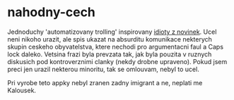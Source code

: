 # nahodny-cech

Jednoduchy 'automatizovany trolling' inspirovany [idioty z novinek](https://www.facebook.com/idiotiznovinek).
Ucel neni nikoho urazit, ale spis ukazat na absurditu komunikace nekterych skupin ceskeho obyvatelstva,
ktere nechodi pro argumentacni faul a Caps lock daleko. Vetsina frazi byla prevzata tak, jak byla pouzita
v ruznych diskusich pod kontroverznimi clanky (nekdy drobne upraveno). Pokud jsem preci jen urazil nekterou minoritu,
tak se omlouvam, nebyl to ucel.

Pri vyrobe teto appky nebyl zranen zadny imigrant a ne, neplati me Kalousek.
